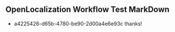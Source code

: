 ## OpenLocalization Workflow Test MarkDown
* a4225426-d65b-4780-be90-2d00a4e6e93c 
thanks!<!--HONumber=Mar16_HO3-->
